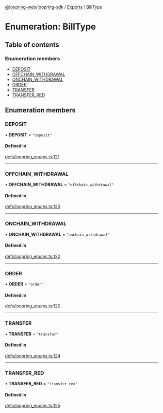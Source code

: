 [@loopring-web/loopring-sdk](../README.md) / [Exports](../modules.md) / BillType

# Enumeration: BillType

## Table of contents

### Enumeration members

- [DEPOSIT](BillType.md#deposit)
- [OFFCHAIN\_WITHDRAWAL](BillType.md#offchain_withdrawal)
- [ONCHAIN\_WITHDRAWAL](BillType.md#onchain_withdrawal)
- [ORDER](BillType.md#order)
- [TRANSFER](BillType.md#transfer)
- [TRANSFER\_RED](BillType.md#transfer_red)

## Enumeration members

### DEPOSIT

• **DEPOSIT** = `"deposit"`

#### Defined in

[defs/loopring_enums.ts:121](https://github.com/Loopring/loopring_sdk/blob/b7df545/src/defs/loopring_enums.ts#L121)

___

### OFFCHAIN\_WITHDRAWAL

• **OFFCHAIN\_WITHDRAWAL** = `"offchain_withdrawal"`

#### Defined in

[defs/loopring_enums.ts:123](https://github.com/Loopring/loopring_sdk/blob/b7df545/src/defs/loopring_enums.ts#L123)

___

### ONCHAIN\_WITHDRAWAL

• **ONCHAIN\_WITHDRAWAL** = `"onchain_withdrawal"`

#### Defined in

[defs/loopring_enums.ts:122](https://github.com/Loopring/loopring_sdk/blob/b7df545/src/defs/loopring_enums.ts#L122)

___

### ORDER

• **ORDER** = `"order"`

#### Defined in

[defs/loopring_enums.ts:120](https://github.com/Loopring/loopring_sdk/blob/b7df545/src/defs/loopring_enums.ts#L120)

___

### TRANSFER

• **TRANSFER** = `"transfer"`

#### Defined in

[defs/loopring_enums.ts:124](https://github.com/Loopring/loopring_sdk/blob/b7df545/src/defs/loopring_enums.ts#L124)

___

### TRANSFER\_RED

• **TRANSFER\_RED** = `"transfer_red"`

#### Defined in

[defs/loopring_enums.ts:125](https://github.com/Loopring/loopring_sdk/blob/b7df545/src/defs/loopring_enums.ts#L125)
